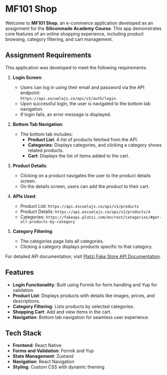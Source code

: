 # MF101 Shop

Welcome to **MF101 Shop**, an e-commerce application developed as an assignment for the **Siliconmade Academy Course**. This app demonstrates core features of an online shopping experience, including product browsing, category filtering, and cart management.

## Assignment Requirements

This application was developed to meet the following requirements:

1. **Login Screen**:
   - Users can log in using their email and password via the API endpoint:  
     `https://api.escuelajs.co/api/v1/auth/login`.
   - Upon successful login, the user is navigated to the bottom tab navigation.
   - If login fails, an error message is displayed.

2. **Bottom Tab Navigation**:
   - The bottom tab includes:
     - **Product List**: A list of products fetched from the API.
     - **Categories**: Displays categories, and clicking a category shows related products.
     - **Cart**: Displays the list of items added to the cart.

3. **Product Details**:
   - Clicking on a product navigates the user to the product details screen.
   - On the details screen, users can add the product to their cart.

4. **APIs Used**:
   - Product List: `https://api.escuelajs.co/api/v1/products`
   - Product Details: `https://api.escuelajs.co/api/v1/products/4`
   - Categories: `https://fakeapi.platzi.com/en/rest/categories/#get-all-products-by-category`

5. **Category Filtering**:
   - The categories page lists all categories.
   - Clicking a category displays products specific to that category.

For detailed API documentation, visit [Platzi Fake Store API Documentation](https://fakeapi.platzi.com/en/about/introduction/).

## Features

- **Login Functionality**: Built using Formik for form handling and Yup for validation.
- **Product List**: Displays products with details like images, prices, and descriptions.
- **Category Filtering**: Lists products by selected categories.
- **Shopping Cart**: Add and view items in the cart.
- **Navigation**: Bottom tab navigation for seamless user experience.

## Tech Stack

- **Frontend**: React Native
- **Forms and Validation**: Formik and Yup
- **State Management**: Zustand
- **Navigation**: React Navigation
- **Styling**: Custom CSS with dynamic theming


